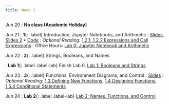 ```yaml
---
title: Week 1
---
```


Jun 20
: **No class (Academic Holiday)**

Jun 21
: **1**{: .label} Introduction, Jupyter Notebooks, and Arithmetic
  : [Slides](https://docs.google.com/presentation/d/1aR_-5bu12cvzLpkZVRm8za4y45v8LCNKK-FVFum1Ph0/edit?usp=sharing), [Slides 2](https://docs.google.com/presentation/d/13OlIVWCwdtvQzL-dDhwLTTdpmVOj-27-kJWGE7au8Bs/edit?usp=sharing) &#8226; [Code](#)
: *Optional Reading*: [1.2.1, 1.2.2 Expressions and Call Expressions](http://composingprograms.com/pages/12-elements-of-programming.html#names-and-the-environment)
: Office Hours: [Lab 0: Jupyter Notebook and Arithmetic](https://cs61a.org/lab/lab00/) 

Jun 22
: **2**{: .label} Strings, Booleans, and Names
  <!--: [Slides](#) &#8226; [Code](#)-->
: **Lab 1**{: .label .label-lab} Finish Lab 0, [Lab 1: Booleans and Strings]()

Jun 23
: **3**{: .label} Functions, Environment Diagrams, and Control
  : [Slides](https://cs61a.org/assets/slides/02-Functions.pdf)
: *Optional Reading*: [1.3 Defining New Functions](http://composingprograms.com/pages/13-defining-new-functions.html), [1.4 Designing Functions](http://composingprograms.com/pages/14-designing-functions.html), [1.5.4 Conditional Statements](http://composingprograms.com/pages/14-designing-functions.html)

Jun 24
: **Lab 2**{: .label .label-lab} [Lab 2: Names, Functions, and Control](https://cs61a.org/lab/lab01/)
